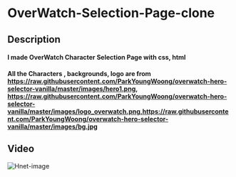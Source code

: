 # OverWatch-Selection-Page-clone
## Description 
#### I made OverWatch Character Selection Page with css, html
#### All the Characters , backgrounds, logo are from https://raw.githubusercontent.com/ParkYoungWoong/overwatch-hero-selector-vanilla/master/images/hero1.png, https://raw.githubusercontent.com/ParkYoungWoong/overwatch-hero-selector-vanilla/master/images/logo_overwatch.png,https://raw.githubusercontent.com/ParkYoungWoong/overwatch-hero-selector-vanilla/master/images/bg.jpg

## Video
![Hnet-image](https://user-images.githubusercontent.com/81097873/146808877-01182cf7-5a4f-40f6-86bb-4433e6a5b955.gif)
